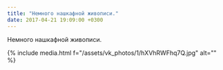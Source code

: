 ```yaml
---
title: "Немного нашкафной живописи."
date: 2017-04-21 19:09:00 +0300
---
```


Немного нашкафной живописи.

{% include media.html f="/assets/vk_photos/1/hXVhRWFhq7Q.jpg" alt="" %}
